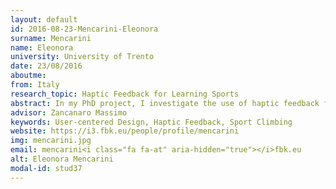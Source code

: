 ```yaml
---
layout: default 
id: 2016-08-23-Mencarini-Eleonora
surname: Mencarini
name: Eleonora
university: University of Trento
date: 23/08/2016
aboutme: 
from: Italy
research_topic: Haptic Feedback for Learning Sports
abstract: In my PhD project, I investigate the use of haptic feedback for learning sports. I consider climbing as case study, an extreme sport that requires both a high level of self-confidence and control over motor skills. By adopting research methods and practices of Interaction Design (such as Contextual Inquiry, Participatory Design, etc.), I aim at designing a valid device for the community of climbers and, at a broader level, to identify the communicative abilities of haptic feedback.
advisor: Zancanaro Massimo
keywords: User-centered Design, Haptic Feedback, Sport Climbing
website: https://i3.fbk.eu/people/profile/mencarini
img: mencarini.jpg
email: mencarini<i class="fa fa-at" aria-hidden="true"></i>fbk.eu
alt: Eleonora Mencarini
modal-id: stud37
---
```

